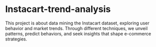 # Instacart-trend-analysis
This project is about data mining the Instacart dataset, exploring user behavior and market trends. Through different techniques, we unveil patterns, predict behaviors, and seek insights that shape e-commerce strategies.
